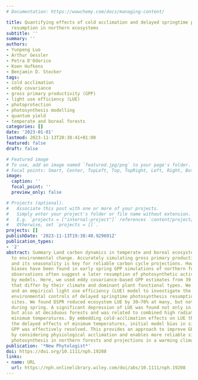 ```yaml
---
# Documentation: https://wowchemy.com/docs/managing-content/

title: Quantifying effects of cold acclimation and delayed springtime photosynthesis
  resumption in northern ecosystems
subtitle: ''
summary: ''
authors:
- Yunpeng Luo
- Arthur Gessler
- Petra D'Odorico
- Koen Hufkens
- Benjamin D. Stocker
tags:
- cold acclimation
- eddy covariance
- gross primary productivity (GPP)
- light use efficiency (LUE)
- photoprotection
- photosynthesis modelling
- quantum yield
- temperate and boreal forests
categories: []
date: '2023-01-01'
lastmod: 2023-11-13T20:38:41+01:00
featured: false
draft: false

# Featured image
# To use, add an image named `featured.jpg/png` to your page's folder.
# Focal points: Smart, Center, TopLeft, Top, TopRight, Left, Right, BottomLeft, Bottom, BottomRight.
image:
  caption: ''
  focal_point: ''
  preview_only: false

# Projects (optional).
#   Associate this post with one or more of your projects.
#   Simply enter your project's folder or file name without extension.
#   E.g. `projects = ["internal-project"]` references `content/project/deep-learning/index.md`.
#   Otherwise, set `projects = []`.
projects: []
publishDate: '2023-11-13T19:38:40.929691Z'
publication_types:
- '2'
abstract: Summary Land carbon dynamics in temperate and boreal ecosystems are sensitive
  to environmental change. Accurately simulating gross primary productivity (GPP)
  and its seasonality is key for reliable carbon cycle projections. However, significant
  biases have been found in early spring GPP simulations of northern forests, where
  observations often suggest a later resumption of photosynthetic activity than predicted
  by models. Here, we used eddy covariance-based GPP estimates from 39 forest sites
  that differ by their climate and dominant plant functional types. We used a mechanistic
  and an empirical light use efficiency (LUE) model to investigate the magnitude and
  environmental controls of delayed springtime photosynthesis resumption (DSPR) across
  sites. We found DSPR reduced ecosystem LUE by 30–70% at many, but not all site-years
  during spring. A significant depression of LUE was found not only in coniferous
  but also at deciduous forests and was related to combined high radiation and low
  minimum temperatures. By embedding cold-acclimation effects on LUE that considers
  the delayed effects of minimum temperatures, initial model bias in simulated springtime
  GPP was effectively resolved. This provides an approach to improve GPP estimates
  by considering physiological acclimation and enables more reliable simulations of
  photosynthesis in northern forests and projections in a warming climate.
publication: '*New Phytologist*'
doi: https://doi.org/10.1111/nph.19208
links:
- name: URL
  url: https://nph.onlinelibrary.wiley.com/doi/abs/10.1111/nph.19208
---
```

